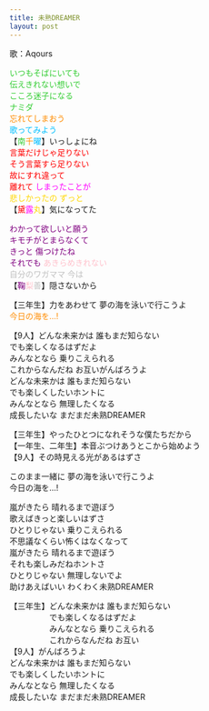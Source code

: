 ```yaml
---
title: 未熟DREAMER
layout: post
---
```

歌：Aqours

<p><font color="limegreen">いつもそばにいても<br />
伝えきれない想いで<br />
こころ迷子になる<br />
ナミダ</font><br />
<font color="darkorange">忘れてしまおう</font><br />
<font color="deepskyblue">歌ってみよう</font><br />
【<font color="limegreen">南</font><font color="darkorange">千</font><font color="deepskyblue">曜</font>】いっしょにね<br />
<font color="red">言葉だけじゃ足りない<br />
そう言葉すら足りない<br />
故にすれ違って<br />
離れて</font> <font color="magenta">しまったことが</font><br />
<font color="gold">悲しかったの ずっと</font><br />
【<font color="red">黛</font><font color="magenta">露</font><font color="gold">丸</font>】気になってた</p>

<p><font color="purple">わかって欲しいと願う<br />
キモチがとまらなくて<br />
きっと 傷つけたね<br />
それでも</font> <font color="pink">あきらめきれない</font><br />
<font color="silver">自分のワガママ 今は</font><br />
【<font color="purple">鞠</font><font color="pink">梨</font><font color="silver">善</font>】隠さないから</p>

<p>【三年生】力をあわせて 夢の海を泳いで行こうよ<br />
<font color="darkorange">今日の海を...!</font></p>

<p>【9人】どんな未来かは 誰もまだ知らない<br />
でも楽しくなるはずだよ<br />
みんなとなら 乗りこえられる<br />
これからなんだね お互いがんばろうよ<br />
どんな未来かは 誰もまだ知らない<br />
でも楽しくしたいホントに<br />
みんなとなら 無理したくなる<br />
成長したいな まだまだ未熟DREAMER</p>

<p>【三年生】やったひとつになれそうな僕たちだから<br />
【一年生、二年生】本音ぶつけあうとこから始めよう<br />
【9人】その時見える光があるはずさ</p>

<p>このまま一緒に 夢の海を泳いで行こうよ<br />
今日の海を...!</p>

<p>嵐がきたら 晴れるまで遊ぼう<br />
歌えばきっと楽しいはずさ<br />
ひとりじゃない 乗りこえられる<br />
不思議なくらい怖くはなくなって<br />
嵐がきたら 晴れるまで遊ぼう<br />
それも楽しみだねホントさ<br />
ひとりじゃない 無理しないでよ<br />
助けあえばいい わくわく未熟DREAMER</p>

<p>【三年生】どんな未来かは 誰もまだ知らない<br />
　　　　　でも楽しくなるはずだよ<br />
　　　　　みんなとなら 乗りこえられる<br />
　　　　　これからなんだね お互い<br />
【9人】がんばろうよ<br />
どんな未来かは 誰もまだ知らない<br />
でも楽しくしたいホントに<br />
みんなとなら 無理したくなる<br />
成長したいな まだまだ未熟DREAMER</p>